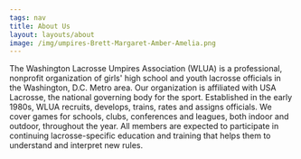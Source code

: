 ```yaml
---
tags: nav
title: About Us
layout: layouts/about
image: /img/umpires-Brett-Margaret-Amber-Amelia.png
---
```

The Washington Lacrosse Umpires Association (WLUA) is a professional, nonprofit organization of girls' high school and youth lacrosse officials in the Washington, D.C. Metro area.  Our organization is affiliated with USA Lacrosse, the national governing body for the sport.  Established in the early 1980s, WLUA recruits, develops, trains, rates and assigns officials.  We cover games for schools, clubs, conferences and leagues, both indoor and outdoor, throughout the year.  All members are expected to participate in continuing lacrosse-specific education and training that helps them to understand and interpret new rules.

